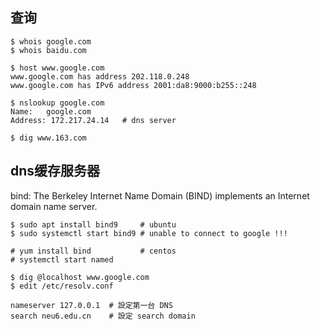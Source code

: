 ## 查询

```
$ whois google.com
$ whois baidu.com

$ host www.google.com
www.google.com has address 202.118.0.248
www.google.com has IPv6 address 2001:da8:9000:b255::248

$ nslookup google.com
Name:   google.com
Address: 172.217.24.14   # dns server

$ dig www.163.com

```


## dns缓存服务器

bind: The Berkeley Internet Name Domain (BIND) implements an Internet domain name server.

```
$ sudo apt install bind9     # ubuntu
$ sudo systemctl start bind9 # unable to connect to google !!!

# yum install bind           # centos
# systemctl start named

$ dig @localhost www.google.com
$ edit /etc/resolv.conf

nameserver 127.0.0.1  # 設定第一台 DNS
search neu6.edu.cn    # 設定 search domain 
```